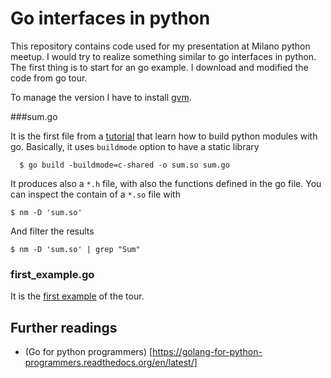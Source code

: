 # Go interfaces in python

This repository contains code used for my presentation at Milano python meetup.
I would try to realize something similar to go interfaces in python.
The first thing is to start for an go example. I download and modified the code from go tour.

To manage the version I have to install [gvm](http://www.hostingadvice.com/how-to/install-golang-on-ubuntu/).

###sum.go 

It is the first file from a [tutorial](https://blog.filippo.io/building-python-modules-with-go-1-5/) that learn how to build python modules with go.
Basically, it uses `buildmode` option to have a static library

      $ go build -buildmode=c-shared -o sum.so sum.go

It produces also a `*.h` file, with also the functions defined in the go file.
You can inspect the contain of a `*.so` file with

    $ nm -D 'sum.so'

And filter the results

    $ nm -D 'sum.so' | grep "Sum"

### first_example.go 

It is the [first example](https://tour.golang.org/methods/4) of the tour.
  

## Further readings

  - (Go for python programmers) [https://golang-for-python-programmers.readthedocs.org/en/latest/]



